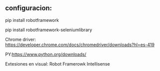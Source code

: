 ## configuracion:

pip install robotframework

pip install robotframework-seleniumlibrary

Chrome driver: 
https://developer.chrome.com/docs/chromedriver/downloads?hl=es-419

PY:https://www.python.org/downloads/

Extesiones en visual: Robot Framerowk Intellisense



